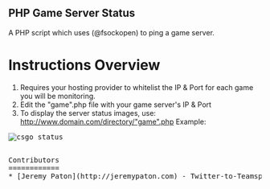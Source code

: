 PHP Game Server Status
------------

A PHP script which uses (@fsockopen) to ping a game server.

Instructions Overview
=============

1. Requires your hosting provider to whitelist the IP & Port for each game you will be monitoring.
2. Edit the "game".php file with your game server's IP & Port
3. To display the server status images, use: http://www.domain.com/directory/"game".php
Example:

<pre><img border="0" alt="csgo status" src="http://www.polygrams.net/srv/ch.php"><pre>

Contributors
============
* [Jeremy Paton](http://jeremypaton.com) - Twitter-to-Teamspeak Main developer.